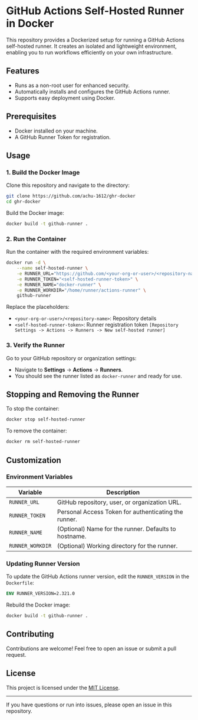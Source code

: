 # GitHub Actions Self-Hosted Runner in Docker

This repository provides a Dockerized setup for running a GitHub Actions self-hosted runner. It creates an isolated and lightweight environment, enabling you to run workflows efficiently on your own infrastructure.

## Features
- Runs as a non-root user for enhanced security.
- Automatically installs and configures the GitHub Actions runner.
- Supports easy deployment using Docker.

## Prerequisites
- Docker installed on your machine.
- A GitHub Runner Token for registration.

## Usage

### 1. Build the Docker Image

Clone this repository and navigate to the directory:

```bash
git clone https://github.com/achu-1612/ghr-docker
cd ghr-docker
```

Build the Docker image:

```bash
docker build -t github-runner .
```

### 2. Run the Container

Run the container with the required environment variables:

```bash
docker run -d \
    --name self-hosted-runner \
    -e RUNNER_URL="https://github.com/<your-org-or-user>/<repository-name>" \
    -e RUNNER_TOKEN="<self-hosted-runner-token>" \
    -e RUNNER_NAME="docker-runner" \
    -e RUNNER_WORKDIR="/home/runner/actions-runner" \
    github-runner
```

Replace the placeholders:
- `<your-org-or-user>/<repository-name>`: Repository details
- `<self-hosted-runner-token>`: Runner registration token `[Repository Settings -> Actions -> Runners -> New self-hosted runner]`

### 3. Verify the Runner

Go to your GitHub repository or organization settings:

- Navigate to **Settings** → **Actions** → **Runners**.
- You should see the runner listed as `docker-runner` and ready for use.

## Stopping and Removing the Runner

To stop the container:

```bash
docker stop self-hosted-runner
```

To remove the container:

```bash
docker rm self-hosted-runner
```

## Customization

### Environment Variables

| Variable          | Description                                                |
|-------------------|------------------------------------------------------------|
| `RUNNER_URL`      | GitHub repository, user, or organization URL.              |
| `RUNNER_TOKEN`    | Personal Access Token for authenticating the runner.       |
| `RUNNER_NAME`     | (Optional) Name for the runner. Defaults to hostname.      |
| `RUNNER_WORKDIR`  | (Optional) Working directory for the runner.               |

### Updating Runner Version

To update the GitHub Actions runner version, edit the `RUNNER_VERSION` in the `Dockerfile`:

```dockerfile
ENV RUNNER_VERSION=2.321.0
```

Rebuild the Docker image:

```bash
docker build -t github-runner .
```

## Contributing

Contributions are welcome! Feel free to open an issue or submit a pull request.

## License

This project is licensed under the [MIT License](LICENSE).

---

If you have questions or run into issues, please open an issue in this repository.

